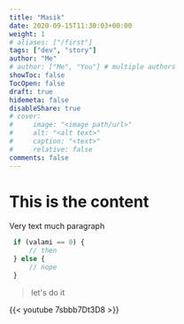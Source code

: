 ```yaml
---
title: "Masik"
date: 2020-09-15T11:30:03+00:00
weight: 1
# aliases: ["/first"]
tags: ["dev", "story"]
author: "Me"
# author: ["Me", "You"] # multiple authors
showToc: false
TocOpen: false
draft: true
hidemeta: false
disableShare: true
# cover:
#     image: "<image path/url>"
#     alt: "<alt text>"
#     caption: "<text>"
#     relative: false
comments: false
---
```


# This is the content

Very text much paragraph

```ts
 if (valami == 0) {
     // then
 } else {
     // nope
 }
```
> let's do it

 {{< youtube 7sbbb7Dt3D8 >}}